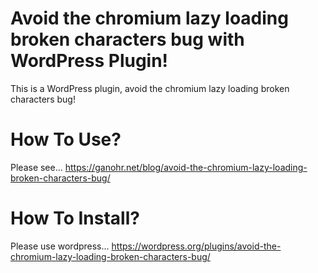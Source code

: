 # Avoid the chromium lazy loading broken characters bug with WordPress Plugin!
This is a WordPress plugin, avoid the chromium lazy loading broken characters bug!

# How To Use?

Please see...
https://ganohr.net/blog/avoid-the-chromium-lazy-loading-broken-characters-bug/

# How To Install?
Please use wordpress...
https://wordpress.org/plugins/avoid-the-chromium-lazy-loading-broken-characters-bug/
